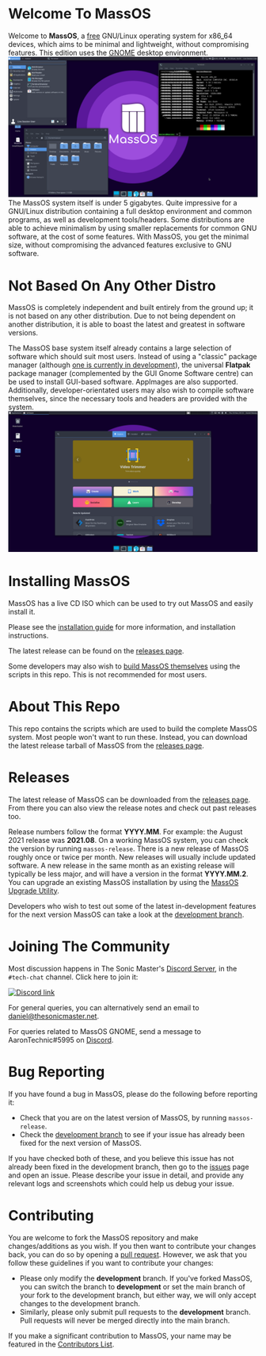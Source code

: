 # Welcome To MassOS
Welcome to **MassOS**, a [free](https://www.gnu.org/philosophy/free-sw.html) GNU/Linux operating system for x86_64 devices, which aims to be minimal and lightweight, without compromising features. This edition uses the [GNOME](https://gnome.org) desktop environment.
![](massos-desktop-screenshot.png)
The MassOS system itself is under 5 gigabytes. Quite impressive for a GNU/Linux distribution containing a full desktop environment and common programs, as well as development tools/headers. Some distributions are able to achieve minimalism by using smaller replacements for common GNU software, at the cost of some features. With MassOS, you get the minimal size, without compromising the advanced features exclusive to GNU software.
# Not Based On Any Other Distro
MassOS is completely independent and built entirely from the ground up; it is not based on any other distribution. Due to not being dependent on another distribution, it is able to boast the latest and greatest in software versions.

The MassOS base system itself already contains a large selection of software which should suit most users. Instead of using a "classic" package manager (although [one is currently in development](https://github.com/TheSonicMaster/masspkg)), the universal **Flatpak** package manager (complemented by the GUI Gnome Software centre) can be used to install GUI-based software. AppImages are also supported. Additionally, developer-orientated users may also wish to compile software themselves, since the necessary tools and headers are provided with the system.
![](screenshots/software2.png)
# Installing MassOS
MassOS has a live CD ISO which can be used to try out MassOS and easily install it.

Please see the [installation guide](installation-guide.md) for more information, and installation instructions.

The latest release can be found on the [releases page](https://github.com/AaronTechnic/MassOS-GNOME/releases).

Some developers may also wish to [build MassOS themselves](building.md) using the scripts in this repo. This is not recommended for most users.
# About This Repo
This repo contains the scripts which are used to build the complete MassOS system. Most people won't want to run these. Instead, you can download the latest release tarball of MassOS from the [releases page](https://github.com/AaronTechnic/MassOS-GNOME/releases).
# Releases
The latest release of MassOS can be downloaded from the [releases page](https://github.com/AaronTechnic/MassOS-GNOME/releases). From there you can also view the release notes and check out past releases too.

Release numbers follow the format **YYYY.MM**. For example: the August 2021 release was **2021.08**. On a working MassOS system, you can check the version by running `massos-release`. There is a new release of MassOS roughly once or twice per month. New releases will usually include updated software. A new release in the same month as an existing release will typically be less major, and will have a version in the format **YYYY.MM.2**. You can upgrade an existing MassOS installation by using the [MassOS Upgrade Utility](https://github.com/TheSonicMaster/massos-upgrade).

Developers who wish to test out some of the latest in-development features for the next version MassOS can take a look at the [development branch](https://github.com/AaronTechnic/MassOS-GNOME/tree/development).
# Joining The Community
Most discussion happens in The Sonic Master's [Discord Server](https://discord.gg/EfshNrt), in the `#tech-chat` channel. Click here to join it:

[![Discord link](https://discord.com/api/guilds/581195383661920278/embed.png)](https://discord.gg/EfshNrt)

For general queries, you can alternatively send an email to [daniel@thesonicmaster.net](mailto:daniel@thesonicmaster.net).

For queries related to MassOS GNOME, send a message to AaronTechnic#5995 on [Discord](https://discord.com).
# Bug Reporting
If you have found a bug in MassOS, please do the following before reporting it:

- Check that you are on the latest version of MassOS, by running `massos-release`.
- Check the [development branch](https://github.com/TheSonicMaster/MassOS/tree/development) to see if your issue has already been fixed for the next version of MassOS.

If you have checked both of these, and you believe this issue has not already been fixed in the development branch, then go to the [issues](https://github.com/AaronTechnic/MassOS-GNOME/issues) page and open an issue. Please describe your issue in detail, and provide any relevant logs and screenshots which could help us debug your issue.
# Contributing
You are welcome to fork the MassOS repository and make changes/additions as you wish. If you then want to contribute your changes back, you can do so by opening a [pull request](https://github.com/AaronTechnic/MassOS-GNOME/pulls). However, we ask that you follow these guidelines if you want to contribute your changes:

- Please only modify the **development** branch. If you've forked MassOS, you can switch the branch to **development** or set the main branch of your fork to the development branch, but either way, we will only accept changes to the development branch.
- Similarly, please only submit pull requests to the **development** branch. Pull requests will never be merged directly into the main branch.

If you make a significant contribution to MassOS, your name may be featured in the [Contributors List](contributors.md).
